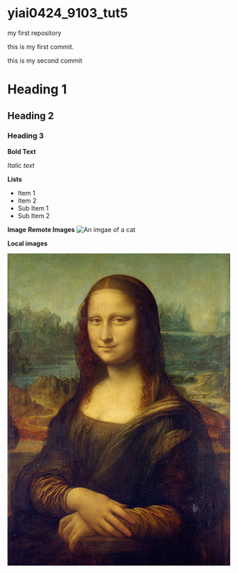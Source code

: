 # yiai0424_9103_tut5
my first repository

this is my first commit.

this is my second commit

# Heading 1
## Heading 2
### Heading 3

**Bold Text**

*Italic text*

**Lists**

- Item 1
- Item 2
 - Sub Item 1
 - Sub Item 2


**Image**
**Remote Images**
![An imgae of a cat](http://placekitten.com/600/800.jpg)

**Local images**

![The Mona Lisa](readImages/Mona_Lisa_by_Leonardo_da_Vinci_500_x_700.jpg)
